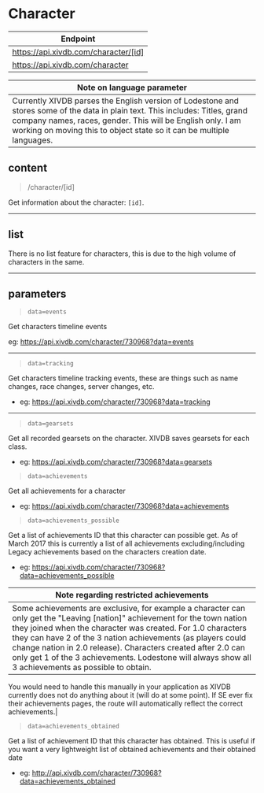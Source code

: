 # Character

|Endpoint|
|---|
|https://api.xivdb.com/character/[id]|
|https://api.xivdb.com/character|

|**Note on language parameter**|
|---|
|Currently XIVDB parses the English version of Lodestone and stores some of the data in plain text. This includes: Titles, grand company names, races, gender. This will be English only. I am working on moving this to object state so it can be multiple languages.|



## content

> /character/[id]

Get information about the character: `[id]`.

---

## list

There is no list feature for characters, this is due to the high volume of characters in the same.

---

## parameters

> `data=events`

Get characters timeline events

eg: https://api.xivdb.com/character/730968?data=events

---

> `data=tracking`

Get characters timeline tracking events, these are things such as name changes, race changes, server changes, etc.

- eg: https://api.xivdb.com/character/730968?data=tracking

---

> `data=gearsets`

Get all recorded gearsets on the character. XIVDB saves gearsets for each class.

- eg: https://api.xivdb.com/character/730968?data=gearsets

> `data=achievements`

Get all achievements for a character

- eg: https://api.xivdb.com/character/730968?data=achievements

> `data=achievements_possible`

Get a list of achievements ID that this character can possible get. As of March 2017 this is currently a list of all achievements excluding/including Legacy achievements based on the characters creation date. 

- eg: https://api.xivdb.com/character/730968?data=achievements_possible

|**Note regarding restricted achievements**|
|---|
|Some achievements are exclusive, for example a character can only get the "Leaving [nation]" achievement for the town nation they joined when the character was created. For 1.0 characters they can have 2 of the 3 nation achievements (as players could change nation in 2.0 release). Characters created after 2.0 can only get 1 of the 3 achievements. Lodestone will always show all 3 achievements as possible to obtain.

You would need to handle this manually in your application as XIVDB currently does not do anything about it (will do at some point). If SE ever fix their achievements pages, the route will automatically reflect the correct achievements.|

> `data=achievements_obtained`

Get a list of achievement ID that this character has obtained. This is useful if you want a very lightweight list of obtained achievements and their obtained date

- eg: http://api.xivdb.com/character/730968?data=achievements_obtained

